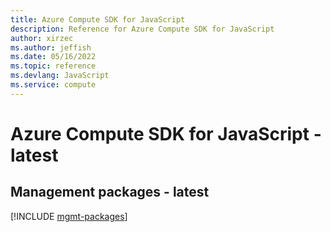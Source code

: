 ```yaml
---
title: Azure Compute SDK for JavaScript
description: Reference for Azure Compute SDK for JavaScript
author: xirzec
ms.author: jeffish
ms.date: 05/16/2022
ms.topic: reference
ms.devlang: JavaScript
ms.service: compute
---
```

# Azure Compute SDK for JavaScript - latest
## Management packages - latest
[!INCLUDE [mgmt-packages](compute-mgmt-index.md)]

